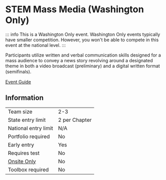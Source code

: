 # STEM Mass Media (Washington Only)

::: info
This is a Washington Only event. Washington Only events typically have smaller competition. However, you won't be able to compete in this event at the national level.
:::

Participants utilize written and verbal communication skills designed for a mass audience to convey a news story revolving around a designated theme in both a video broadcast (preliminary) and a digital written format (semiﬁnals).

[Event Guide](https://www.washingtontsa.org/s/HS-STEM-Mass-Media.pdf)

## Information

|                        |               |
| ---------------------- | ------------- |
| Team size              | 2-3           |
| State entry limit      | 2 per Chapter |
| National entry limit   | N/A           |
| Portfolio required     | No            |
| Early entry            | Yes           |
| Requires test          | No            |
| [Onsite Only](/#terms) | No            |
| Toolbox required       | No            |
